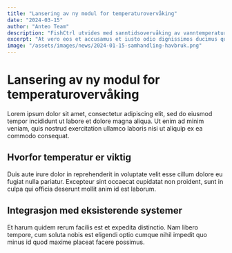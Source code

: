 ```yaml
---
title: "Lansering av ny modul for temperaturovervåking"
date: "2024-03-15"
author: "Anteo Team"
description: "FishCtrl utvides med sanntidsovervåking av vanntemperatur"
excerpt: "At vero eos et accusamus et iusto odio dignissimos ducimus qui blanditiis praesentium voluptatum."
image: "/assets/images/news/2024-01-15-samhandling-havbruk.png"
---
```


# Lansering av ny modul for temperaturovervåking

Lorem ipsum dolor sit amet, consectetur adipiscing elit, sed do eiusmod tempor incididunt ut labore et dolore magna aliqua. Ut enim ad minim veniam, quis nostrud exercitation ullamco laboris nisi ut aliquip ex ea commodo consequat.

## Hvorfor temperatur er viktig

Duis aute irure dolor in reprehenderit in voluptate velit esse cillum dolore eu fugiat nulla pariatur. Excepteur sint occaecat cupidatat non proident, sunt in culpa qui officia deserunt mollit anim id est laborum.

## Integrasjon med eksisterende systemer

Et harum quidem rerum facilis est et expedita distinctio. Nam libero tempore, cum soluta nobis est eligendi optio cumque nihil impedit quo minus id quod maxime placeat facere possimus.